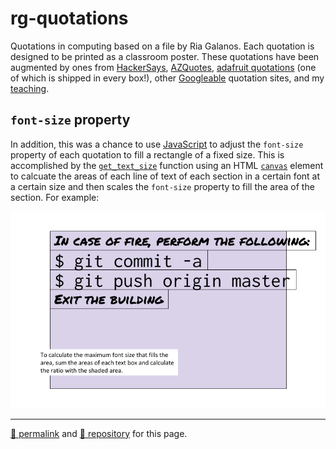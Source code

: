# rg-quotations
Quotations in computing based on a file by Ria Galanos. Each quotation is designed to be printed as a classroom poster. These quotations have been augmented by ones from [HackerSays](http://hackersays.com/), [AZQuotes](https://azquotes.com/quotes/topics/computer-science.html), [adafruit quotations](https://adafruit.com/quotes) (one of which is shipped in every box!), other [Googleable](https://lmgtfy.app/?q=computer+science+quotations) quotation sites, and my [teaching](http://j.mp/psb_david_petty).

## `font-size` property

In addition, this was a chance to use [JavaScript](https://www.ecma-international.org/publications/standards/Ecma-262.htm) to adjust the `font-size` property of each quotation to fill a rectangle of a fixed size. This is accomplished by the [`get_text_size`](https://stackoverflow.com/questions/31305071/measuring-text-width-height-without-rendering) function using an HTML [`canvas`](https://developer.mozilla.org/en-US/docs/Web/API/HTMLCanvasElement/getContext) element to calcuate the areas of each line of text of each section in a certain font at a certain size and then scales the `font-size` property to fill the area of the section. For example:

![RG quotations font-size](./rg-quotations-layout.png)

<hr>

[&#128279; permalink](https://psb-david-petty.github.io/rg-quotations/) and [&#128297; repository](https://github.com/psb-david-petty/rg-quotations/) for this page.
